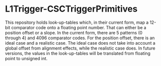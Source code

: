 # L1Trigger-CSCTriggerPrimitives

This repository holds look-up-tables which, in their current form, map a 12-bit comparator code onto a floating point number. That can either be a position offset or a slope. In the current form, there are 5 patterns (0 through 4) and 4096 comparator codes. For the position offset, there is an ideal case and a realistic case. The ideal case does not take into account a global offset from alignment effects, while the realistic case does. In future versions, the values in the look-up-tables will be translated from floating point to unsigned int. 
